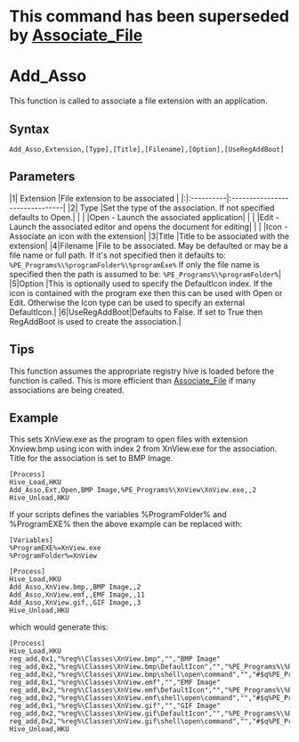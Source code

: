 # This command has been superseded by [Associate\_File](associate_file.md) #

# Add\_Asso #

This function is called to associate a file extension with an application.

## Syntax ##
```
Add_Asso,Extension,[Type],[Title],[Filename],[Option],[UseRegAddBoot]
```

## Parameters ##

|1| Extension |File extension to be associated |
|:|:----------|:-------------------------------|
|2| Type      |Set the type of the association. If not specified defaults to Open.|
| |           |Open - Launch the associated application|
| |           |Edit - Launch the associated editor and opens the document for editing|
| |           |Icon - Associate an icon with the extension|
|3|Title      |Title to be associated with the extension|
|4|Filename   |File to be associated. May be defaulted or may be a file name or full path. If it's not specified then it defaults to: `%PE_Programs%\%programFolder%\%programExe%` If only the file name is specified then the path is assumed to be: `%PE_Programs%\%programFolder%`|
|5|Option     |This is optionally used to specify the DefaultIcon index. If the icon is contained with the program exe then this can be used with Open or Edit. Otherwise the Icon type can be used to specify an external DefaultIcon.|
|6|UseRegAddBoot|Defaults to False. If set to True then RegAddBoot is used to create the association.|

## Tips ##
This function assumes the appropriate registry hive is loaded before the function is called. This is more efficient than [Associate\_File](associate_file.md) if many associations are being created.

## Example ##
This sets XnView.exe as the program to open files with extension Xnview.bmp using icon with index 2 from XnView.exe for the association. Title for the association is set to BMP Image.
```
[Process]
Hive_Load,HKU
Add_Asso,Ext,Open,BMP Image,%PE_Programs%\XnView\XnView.exe,,2
Hive_Unload,HKU
```

If your scripts defines the variables %ProgramFolder% and %ProgramEXE% then the above example can be replaced with:
```
[Variables]
%ProgramEXE%=XnView.exe
%ProgramFolder%=XnView

[Process]
Hive_Load,HKU
Add_Asso,XnView.bmp,,BMP Image,,2
Add_Asso,XnView.emf,,EMF Image,,11
Add_Asso,XnView.gif,,GIF Image,,3
Hive_Unload,HKU
```

which would generate this:
```
[Process]
Hive_Load,HKU
reg_add,0x1,"%reg%\Classes\XnView.bmp","","BMP Image"
reg_add,0x2,"%reg%\Classes\XnView.bmp\DefaultIcon","","%PE_Programs%\%ProgramFolder%\XnView.exe#$c2"
reg_add,0x2,"%reg%\Classes\XnView.bmp\shell\open\command","","#$q%PE_Programs%\%ProgramFolder%\XnView.exe#$q#$s#$q#$p1#$q"
reg_add,0x1,"%reg%\Classes\XnView.emf","","EMF Image"
reg_add,0x2,"%reg%\Classes\XnView.emf\DefaultIcon","","%PE_Programs%\%ProgramFolder%\XnView.exe#$c11"
reg_add,0x2,"%reg%\Classes\XnView.emf\shell\open\command","","#$q%PE_Programs%\%ProgramFolder%\XnView.exe#$q#$s#$q#$p1#$q"
reg_add,0x1,"%reg%\Classes\XnView.gif","","GIF Image"
reg_add,0x2,"%reg%\Classes\XnView.gif\DefaultIcon","","%PE_Programs%\%ProgramFolder%\XnView.exe#$c3"
reg_add,0x2,"%reg%\Classes\XnView.gif\shell\open\command","","#$q%PE_Programs%\%ProgramFolder%\XnView.exe#$q#$s#$q#$p1#$q"
Hive_Unload,HKU
```